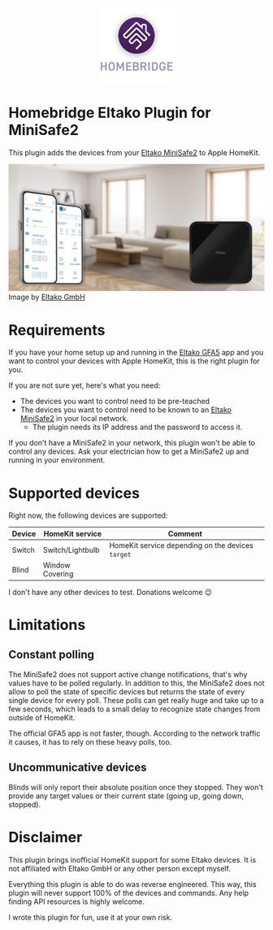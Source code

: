 <p align="center">

<img src="https://github.com/homebridge/branding/raw/latest/logos/homebridge-wordmark-logo-vertical.png" width="150">

</p>

# Homebridge Eltako Plugin for MiniSafe2

This plugin adds the devices from your [Eltako MiniSafe2](https://www.eltako.com/en/product/professional-smart-home-en/controllers-and-gateways-enocean-zigbee-knx-dali-mqtt-and-much-more/minisafe2/) to Apple HomeKit.

![GFA5 app and the Eltako MiniSafe2](docs/GFA5+MiniSafe2.png)
Image by [Eltako GmbH](https://www.eltako.com/)

# Requirements

If you have your home setup up and running in the [Eltako GFA5](https://apps.apple.com/app/eltako-gfa5/id1555852467) app and you want to control your devices with Apple HomeKit, this is the right plugin for you.

If you are not sure yet, here's what you need:
 - The devices you want to control need to be pre-teached
 - The devices you want to control need to be known to an [Eltako MiniSafe2](https://www.eltako.com/en/product/professional-smart-home-en/controllers-and-gateways-enocean-zigbee-knx-dali-mqtt-and-much-more/minisafe2/) in your local network.
   - The plugin needs its IP address and the password to access it.

If you don't have a MiniSafe2 in your network, this plugin won't be able to control any devices. Ask your electrician how to get a MiniSafe2 up and running in your environment.

# Supported devices

Right now, the following devices are supported:

|Device|HomeKit service|Comment
|-|-|-|
|Switch|Switch/Lightbulb|HomeKit service depending on the devices `target`
|Blind|Window Covering||

I don't have any other devices to test. Donations welcome 😉

# Limitations

## Constant polling

The MiniSafe2 does not support active change notifications, that's why values have to be polled regularly. In addition to this, the MiniSafe2 does not allow to poll the state of specific devices but returns the state of every single device for every poll. These polls can get really huge and take up to a few seconds, which leads to a small delay to recognize state changes from outside of HomeKit.

The official GFA5 app is not faster, though. According to the network traffic it causes, it has to rely on these heavy polls, too.

## Uncommunicative devices 

Blinds will only report their absolute position once they stopped. They won't provide any target values or their current state (going up, going down, stopped).

# Disclaimer
This plugin brings inofficial HomeKit support for some Eltako devices. It is not affiliated with Eltako GmbH or any other person except myself.

Everything this plugin is able to do was reverse engineered. This way, this plugin will never support 100% of the devices and commands. Any help finding API resources is highly welcome.

I wrote this plugin for fun, use it at your own risk.
